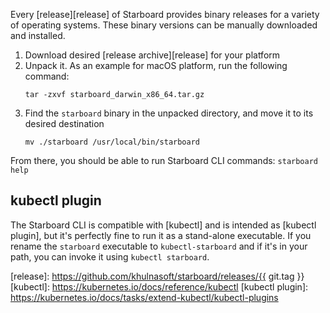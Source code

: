 Every [release][release] of Starboard provides binary releases for a variety of operating systems. These
binary versions can be manually downloaded and installed.

1. Download desired [release archive][release] for your platform
2. Unpack it. As an example for macOS platform, run the following command:
   ```
   tar -zxvf starboard_darwin_x86_64.tar.gz
   ```
3. Find the `starboard` binary in the unpacked directory, and move it to its desired destination
   ```
   mv ./starboard /usr/local/bin/starboard
   ```

From there, you should be able to run Starboard CLI commands: `starboard help`

## kubectl plugin

The Starboard CLI is compatible with [kubectl] and is intended as [kubectl plugin], but it's perfectly fine to run it as
a stand-alone executable. If you rename the `starboard` executable to `kubectl-starboard` and if it's in your path, you
can invoke it using `kubectl starboard`.

[release]: https://github.com/khulnasoft/starboard/releases/{{ git.tag }}
[kubectl]: https://kubernetes.io/docs/reference/kubectl
[kubectl plugin]: https://kubernetes.io/docs/tasks/extend-kubectl/kubectl-plugins
